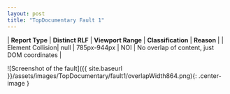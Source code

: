 ```yaml
---
layout: post
title: "TopDocumentary Fault 1"
---
```

| **Report Type** | **Distinct RLF** | **Viewport Range** | **Classification** | **Reason** |
| Element Collision| null | 785px-944px | NOI | No overlap of content, just DOM coordinates | 

![Screenshot of the fault]({{ site.baseurl }}/assets/images/TopDocumentary/fault1/overlapWidth864.png){: .center-image }